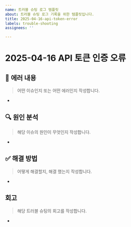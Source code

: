 ```yaml
---
name: 트러블 슈팅 로그 템플릿
about: 트러블 슈팅 로그 기록을 위한 템플릿입니다.
title: 2025-04-16-api-token-error
labels: trouble-shooting
assignees: ''

---
```


# 2025-04-16 API 토큰 인증 오류

## 🐞 에러 내용
> 어떤 이슈인지 또는 어떤 에러인지 작성합니다.
- 

## 🔍 원인 분석
> 해당 이슈의 원인이 무엇인지 작성합니다.
- 

## ✅ 해결 방법
> 어떻게 해결할지, 해결 했는지 작성합니다.
- 

## 회고
> 해당 트러블 슈팅의 회고를 작성합니다.
-
